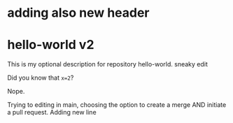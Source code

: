# adding also new header
# hello-world v2
This is my optional description for repository hello-world.
sneaky edit

Did you know that `x=2`?

Nope.

Trying to editing in main, choosing the option to create a merge AND initiate a pull request.
Adding new line
